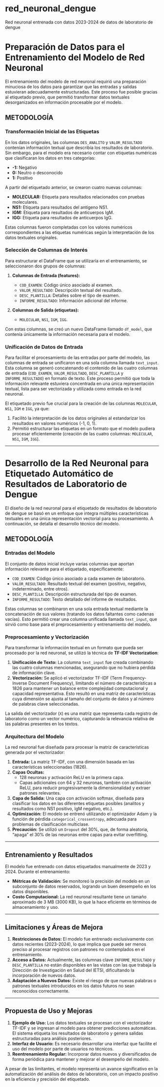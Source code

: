 # red_neuronal_dengue
Red neuronal entrenada con datos 2023-2024 de datos de laboratorio de dengue


# Preparación de Datos para el Entrenamiento del Modelo de Red Neuronal

El entrenamiento del modelo de red neuronal requirió una preparación minuciosa de los datos para garantizar que las entradas y salidas estuvieran adecuadamente estructuradas. Este proceso fue posible gracias al etiquetado previo, que permitió transformar datos textuales desorganizados en información procesable por el modelo.

## METODOLOGÍA

### Transformación Inicial de las Etiquetas

En los datos originales, las columnas `DES_ANALITO` y `VALOR_RESULTADO` contenían información textual que describía los resultados de laboratorio. Sin embargo, para el modelo era necesario contar con etiquetas numéricas que clasificaran los datos en tres categorías:

- **-1:** Negativo  
- **0:** Neutro o desconocido  
- **1:** Positivo  

A partir del etiquetado anterior, se crearon cuatro nuevas columnas:

- **MOLECULAR:** Etiqueta para resultados relacionados con pruebas moleculares.
- **NS1:** Etiqueta para resultados del antígeno NS1.
- **IGM:** Etiqueta para resultados de anticuerpos IgM.
- **IGG:** Etiqueta para resultados de anticuerpos IgG.

Estas columnas fueron completadas con los valores numéricos correspondientes a las etiquetas numéricas según la interpretación de los datos textuales originales.

### Selección de Columnas de Interés

Para estructurar el DataFrame que se utilizaría en el entrenamiento, se seleccionaron dos grupos de columnas:

1. **Columnas de Entrada (features):**
   - `COD_EXAMEN`: Código único asociado al examen.
   - `VALOR_RESULTADO`: Descripción textual del resultado.
   - `DESC_PLANTILLA`: Detalles sobre el tipo de examen.
   - `INFORME_RESULTADO`: Información adicional del informe.

2. **Columnas de Salida (etiquetas):**
   - `MOLECULAR`, `NS1`, `IGM`, `IGG`.

Con estas columnas, se creó un nuevo DataFrame llamado `df_model`, que contenía únicamente la información necesaria para el modelo.

### Unificación de Datos de Entrada

Para facilitar el procesamiento de las entradas por parte del modelo, las columnas de entrada se unificaron en una sola columna llamada `text_input`. Esta columna se generó concatenando el contenido de las cuatro columnas de entrada (`COD_EXAMEN`, `VALOR_RESULTADO`, `DESC_PLANTILLA` y `INFORME_RESULTADO`) en formato de texto. Este proceso permitió que toda la información relevante estuviera concentrada en una única representación textual, lista para ser vectorizada y utilizada como entrada en la red neuronal.

El etiquetado previo fue crucial para la creación de las columnas `MOLECULAR`, `NS1`, `IGM` e `IGG`, ya que:

1. Facilitó la interpretación de los datos originales al estandarizar los resultados en valores numéricos (-1, 0, 1).
2. Permitió estructurar las etiquetas en un formato que el modelo pudiera procesar eficientemente (creación de las cuatro columnas: `MOLECULAR`, `NS1`, `IGM`, `IGG`).

---

# Desarrollo de la Red Neuronal para Etiquetado Automático de Resultados de Laboratorio de Dengue

El diseño de la red neuronal para el etiquetado de resultados de laboratorio de dengue se basó en un enfoque que integra múltiples características textuales en una única representación vectorial para su procesamiento. A continuación, se detalla el desarrollo técnico del modelo.

## METODOLOGÍA

### Entradas del Modelo

El conjunto de datos inicial incluye varias columnas que aportan información relevante para el etiquetado, específicamente:

- `COD_EXAMEN`: Código único asociado a cada examen de laboratorio.
- `VALOR_RESULTADO`: Resultado textual del examen (positivo, negativo, indeterminado, entre otros).
- `DESC_PLANTILLA`: Descripción estructurada del tipo de examen.
- `INFORME_RESULTADO`: Texto detallado del informe de resultados.

Estas columnas se combinaron en una sola entrada textual mediante la concatenación de sus valores (tratando los datos faltantes como cadenas vacías). Esto permitió crear una columna unificada llamada `text_input`, que sirvió como base para el preprocesamiento y entrenamiento del modelo.

### Preprocesamiento y Vectorización

Para transformar la información textual en un formato que pueda ser procesado por la red neuronal, se utilizó la técnica de **TF-IDF Vectorization**:

1. **Unificación de Texto:** La columna `text_input` fue creada combinando las cuatro columnas mencionadas, asegurando que no hubiera pérdida de información clave.
2. **Vectorización:** Se aplicó el vectorizador TF-IDF (Term Frequency-Inverse Document Frequency), limitando el número de características a 1826 para mantener un balance entre complejidad computacional y capacidad representativa. Esto resultó en una matriz de características cuya dimensión se ajusta al tamaño del conjunto de datos y al número de palabras clave seleccionadas.

La salida del vectorizador (`X`) es una matriz que representa cada registro de laboratorio como un vector numérico, capturando la relevancia relativa de las palabras presentes en los textos.

### Arquitectura del Modelo

La red neuronal fue diseñada para procesar la matriz de características generada por el vectorizador:

1. **Entrada:** La matriz TF-IDF, con una dimensión basada en las características seleccionadas (1826).
2. **Capas Ocultas:** 
   - 128 neuronas y activación ReLU en la primera capa.
   - Capas adicionales con 64 y 32 neuronas, también con activación ReLU, para reducir progresivamente la dimensionalidad y extraer patrones relevantes.
3. **Capa de Salida:** Una capa con activación softmax, diseñada para clasificar los datos en las diferentes etiquetas posibles (analitos y resultados como NS1 positivo, IgM negativo, etc.).
4. **Optimización:** El modelo se entrenó utilizando el optimizador Adam y la función de pérdida `categorical_crossentropy`, adecuada para problemas de clasificación multiclase.
5. **Precaución:** Se utilizó un `Dropout` del 30%, que, de forma aleatoria, “apaga” el 30% de las neuronas entre capas para evitar overfitting.

---

## Entrenamiento y Resultados

El modelo fue entrenado con datos etiquetados manualmente de 2023 y 2024. Durante el entrenamiento:

- **Métricas de Validación:** Se monitoreó la precisión del modelo en un subconjunto de datos reservados, logrando un buen desempeño en los datos disponibles.
- **Costo Computacional:** La red neuronal resultante tiene un tamaño aproximado de 3 MB (3000 KB), lo que la hace eficiente en términos de almacenamiento y uso.

---

## Limitaciones y Áreas de Mejora

1. **Restricciones de Datos:** El modelo fue entrenado exclusivamente con datos recientes (2023-2024), lo que implica que puede ser menos preciso al procesar registros con patrones no contemplados en el entrenamiento.
2. **Acceso a Datos:** Actualmente, las columnas clave `INFORME_RESULTADO` y `DESC_PLANTILLA` no están disponibles en las vistas con las que trabaja la Dirección de Investigación en Salud del IETSI, dificultando la incorporación de nuevos datos.
3. **Adaptación a Nuevos Datos:** Existe el riesgo de que nuevas palabras o patrones textuales introducidos en los datos futuros no sean reconocidos correctamente.

---

## Propuesta de Uso y Mejoras

1. **Ejemplo de Uso:** Los datos textuales se procesan con el vectorizador TF-IDF y se ingresan al modelo para obtener predicciones automáticas. El sistema etiqueta los resultados de laboratorio y genera salidas estructuradas para análisis posteriores.
2. **Interfaz de Usuario:** Es necesario desarrollar una interfaz que facilite el uso del modelo por parte de usuarios no técnicos.
3. **Reentrenamiento Regular:** Incorporar datos nuevos y diversificados de forma periódica para mantener y mejorar el desempeño del modelo.

A pesar de las limitantes, el modelo representa un avance significativo en la automatización del análisis de datos de laboratorio, con un impacto positivo en la eficiencia y precisión del etiquetado.
